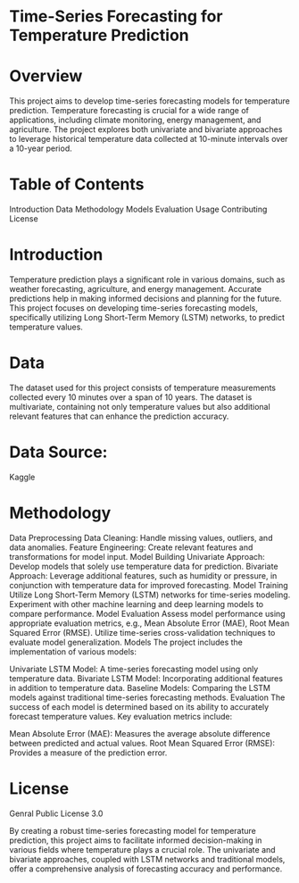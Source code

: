 # Time-Series Forecasting for Temperature Prediction
# Overview
This project aims to develop time-series forecasting models for temperature prediction. Temperature forecasting is crucial for a wide range of applications, including climate monitoring, energy management, and agriculture. The project explores both univariate and bivariate approaches to leverage historical temperature data collected at 10-minute intervals over a 10-year period.

# Table of Contents
Introduction
Data
Methodology
Models
Evaluation
Usage
Contributing
License 

# Introduction
Temperature prediction plays a significant role in various domains, such as weather forecasting, agriculture, and energy management. Accurate predictions help in making informed decisions and planning for the future. This project focuses on developing time-series forecasting models, specifically utilizing Long Short-Term Memory (LSTM) networks, to predict temperature values.

# Data
The dataset used for this project consists of temperature measurements collected every 10 minutes over a span of 10 years. The dataset is multivariate, containing not only temperature values but also additional relevant features that can enhance the prediction accuracy.

# Data Source: 
Kaggle

# Methodology
Data Preprocessing
Data Cleaning: Handle missing values, outliers, and data anomalies.
Feature Engineering: Create relevant features and transformations for model input.
Model Building
Univariate Approach: Develop models that solely use temperature data for prediction.
Bivariate Approach: Leverage additional features, such as humidity or pressure, in conjunction with temperature data for improved forecasting.
Model Training
Utilize Long Short-Term Memory (LSTM) networks for time-series modeling.
Experiment with other machine learning and deep learning models to compare performance.
Model Evaluation
Assess model performance using appropriate evaluation metrics, e.g., Mean Absolute Error (MAE), Root Mean Squared Error (RMSE).
Utilize time-series cross-validation techniques to evaluate model generalization.
Models
The project includes the implementation of various models:

Univariate LSTM Model: A time-series forecasting model using only temperature data.
Bivariate LSTM Model: Incorporating additional features in addition to temperature data.
Baseline Models: Comparing the LSTM models against traditional time-series forecasting methods.
Evaluation
The success of each model is determined based on its ability to accurately forecast temperature values. Key evaluation metrics include:

Mean Absolute Error (MAE): Measures the average absolute difference between predicted and actual values.
Root Mean Squared Error (RMSE): Provides a measure of the prediction error.


# License
Genral Public License 3.0

By creating a robust time-series forecasting model for temperature prediction, this project aims to facilitate informed decision-making in various fields where temperature plays a crucial role. The univariate and bivariate approaches, coupled with LSTM networks and traditional models, offer a comprehensive analysis of forecasting accuracy and performance.





